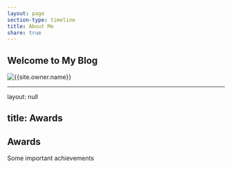 ```yaml
---
layout: page
section-type: timeline
title: About Me
share: true
---
```



## Welcome to My Blog

<div class="author-container">
<img class="author-img" src="{{site.url}}/{{site.owner.avatar}}" alt="{{site.owner.name}}" /> 
</div>


---
layout: null

title: Awards
---
## Awards

Some important achievements
